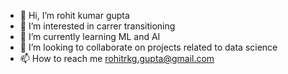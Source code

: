 - 👋 Hi, I’m rohit kumar gupta
- 👀 I’m interested in carrer transitioning
- 🌱 I’m currently learning ML and AI
- 💞️ I’m looking to collaborate on projects related to data science
- 📫 How to reach me rohitrkg.gupta@gmail.com

<!---
rohit786/rohit786 is a ✨ special ✨ repository because its `README.md` (this file) appears on your GitHub profile.
You can click the Preview link to take a look at your changes.
--->
